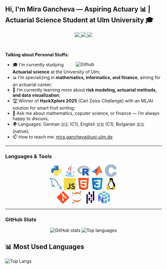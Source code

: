 <!-- Your title -->
## Hi, I'm Mira Gancheva — Aspiring Actuary 📊 | Actuarial Science Student at Ulm University 🎓

<!-- Your badges -->
<p align="center">
  <a href="https://github.com/miraigancheva">
    <img src="https://img.shields.io/badge/GitHub-181717?logo=github&logoColor=white" />
  </a>
  <a href="https://www.linkedin.com/in/miragancheva/">
    <img src="https://img.shields.io/badge/LinkedIn-0A66C2?logo=linkedin&logoColor=white" />
  </a>
  <a href="mailto:mira.gancheva@uni-ulm.de">
    <img src="https://img.shields.io/badge/Email-D14836?logo=gmail&logoColor=white" />
  </a>
</p>

&nbsp;

<!-- Talking about you -->
**Talking about Personal Stuffs:**

<img width="55%" align="right" alt="Github" src="https://raw.githubusercontent.com/onimur/.github/master/.resources/git-header.svg" />

- 🎓 I’m currently studying **Actuarial science** at the University of Ulm;  
- 📊 I’m specializing in **mathematics, informatics, and finance**, aiming for an actuarial career;  
- 🌱 I’m currently learning more about **risk modeling, actuarial methods, and data visualization**;  
- 🏆 Winner of **HackXplore 2025** (Carl Zeiss Challenge) with an ML/AI solution for smart fruit sorting;  
- 💬 Ask me about mathematics, coputer science, or finance — I’m always happy to discuss;  
- 🌍 Languages: German 🇩🇪 (C1), English 🇬🇧 (C1), Bulgarian 🇧🇬 (native);  
- 📫 How to reach me: mira.gancheva@uni-ulm.de  

---

### Languages & Tools
<!-- uniform 40px icons, centered grid -->
<p align="center">
  <!-- row 1 -->
  <img src="https://raw.githubusercontent.com/devicons/devicon/master/icons/python/python-original.svg" height="40" alt="Python"/>
  <img src="https://raw.githubusercontent.com/devicons/devicon/master/icons/java/java-original.svg" height="40" alt="Java"/>
  <img src="https://raw.githubusercontent.com/devicons/devicon/master/icons/r/r-original.svg" height="40" alt="R"/>
  <img src="https://raw.githubusercontent.com/devicons/devicon/master/icons/matlab/matlab-original.svg" height="40" alt="MATLAB"/>
  <img src="https://raw.githubusercontent.com/devicons/devicon/master/icons/c/c-original.svg" height="40" alt="C"/>

  <br/>

  <!-- row 2 -->
  <img src="https://raw.githubusercontent.com/devicons/devicon/master/icons/mysql/mysql-original.svg" height="40" alt="SQL/MySQL"/>
  <img src="https://raw.githubusercontent.com/devicons/devicon/master/icons/javascript/javascript-original.svg" height="40" alt="JavaScript"/>
  <img src="https://raw.githubusercontent.com/devicons/devicon/master/icons/html5/html5-original.svg" height="40" alt="HTML5"/>
  <img src="https://raw.githubusercontent.com/devicons/devicon/master/icons/css3/css3-original.svg" height="40" alt="CSS3"/>
  <img src="https://raw.githubusercontent.com/devicons/devicon/master/icons/linux/linux-original.svg" height="40" alt="Linux"/>

  <br/>

  <!-- row 3 -->
  <img src="https://raw.githubusercontent.com/devicons/devicon/master/icons/git/git-original.svg" height="40" alt="Git"/>
  <img src="https://raw.githubusercontent.com/devicons/devicon/master/icons/jupyter/jupyter-original.svg" height="40" alt="Jupyter"/>
  <img src="https://raw.githubusercontent.com/devicons/devicon/master/icons/pandas/pandas-original.svg" height="40" alt="pandas"/>
  <img src="https://raw.githubusercontent.com/devicons/devicon/master/icons/numpy/numpy-original.svg" height="40" alt="NumPy"/>
</p>

---

### GitHub Stats
<p align="center">
  <img src="https://github-readme-stats.vercel.app/api?username=miraigancheva&show_icons=true&theme=default&hide_border=true" height="160" alt="GitHub stats"/>
  <img src="https://github-readme-stats.vercel.app/api/top-langs/?username=miraigancheva&layout=compact&theme=default&hide_border=true" height="160" alt="Top languages"/>
</p>

## 📊 Most Used Languages
![Top Langs](https://github-readme-stats.vercel.app/api/top-langs/?username=miragancheva&layout=compact)

